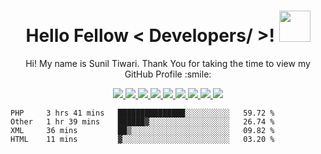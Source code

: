 <!-- <div align="center">
<img width="100%" height="300px" src="https://cdn.pixabay.com/photo/2016/11/30/20/44/computer-1873831_960_720.png" alt="cover" />
</div> -->
<h1 align="center"> Hello Fellow < Developers/ >! <img src = "https://raw.githubusercontent.com/MartinHeinz/MartinHeinz/master/wave.gif" width = 50px> </h1>
<div align="center" size='20px'> Hi! My name is Sunil Tiwari. Thank You for taking the time to view my GitHub Profile :smile: </div>
<!-- Social Section -->
<p align="center">

<p align="center">
  <a href= "https://github.com/tiwarisunil/">
    <img src="https://img.icons8.com/material-outlined/30/689d6a/source-code.png"/>
  </a>
  <a href= "https://www.linkedin.com/in/sunil-tiwari-swe/">
    <img src="https://img.icons8.com/material-outlined/30/689d6a/linkedin.png"/>
  </a>
  <a href= "https://twitter.com/_suniltiwari">
    <img src="https://img.icons8.com/material-outlined/30/689d6a/twitter.png"/>
  </a>
  <a href= "https://suniltiwari.dev">
    <img src="https://img.icons8.com/material-outlined/30/689d6a/geography.png"/>
  </a>
  <a href="https://www.buymeacoffee.com/suniltiwari">
    <img src="https://img.icons8.com/material-outlined/30/689d6a/cafe.png"/>
  </a>
  <a href="https://drive.google.com/file/d/1HWX1cHplaSt6nuXYtUGboEcIlbtBvsu4/view">
    <img src="https://img.icons8.com/material-outlined/30/689d6a/parse-from-clipboard.png"/>
  </a>
  <a href="mailto:contact@suniltiwari.dev">
    <img src="https://img.icons8.com/ios-glyphs/30/689d6a/physics.png"/>
  </a>
  <a href="https://tiwarisunil.medium.com">
    <img src="https://img.icons8.com/ios-filled/30/689d6a/medium-new.png"/>
  </a>
  <a href="https://stackoverflow.com/users/13657806/sunil-tiwari">
    <img src="https://img.icons8.com/metro/26/689d6a/stackoverflow.png"/>
  </a>

  
</p>

<!--START_SECTION:waka-->
```text
PHP     3 hrs 41 mins   ███████████████░░░░░░░░░░   59.72 % 
Other   1 hr 39 mins    ██████▓░░░░░░░░░░░░░░░░░░   26.74 % 
XML     36 mins         ██▒░░░░░░░░░░░░░░░░░░░░░░   09.82 % 
HTML    11 mins         ▓░░░░░░░░░░░░░░░░░░░░░░░░   03.20 % 
```
<!--END_SECTION:waka-->
